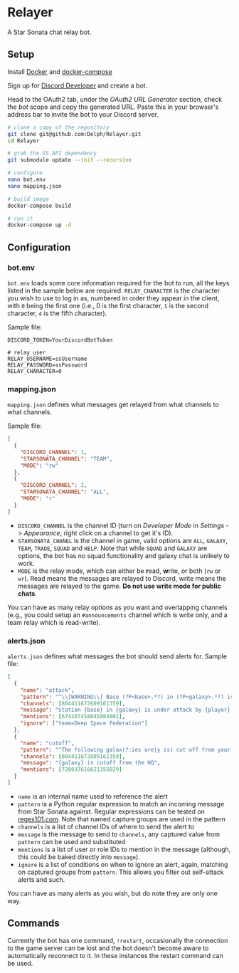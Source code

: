 # Relayer
A Star Sonata chat relay bot.

## Setup
Install [Docker](https://hub.docker.com/search?q=&type=edition&offering=community) and [docker-compose](https://docs.docker.com/compose/install/)

Sign up for [Discord Developer](https://discord.com/developers/applications) and create a bot.

Head to the OAuth2 tab, under the *OAuth2 URL Generator* section, check the *bot* scope and copy the generated URL. Paste this in your browser's address bar to invite the bot to your Discord server.

```bash
# clone a copy of the repository
git clone git@github.com:Delph/Relayer.git
cd Relayer

# grab the SS API dependency
git submodule update --init --recursive

# configure
nano bot.env
nano mapping.json

# build image
docker-compose build

# run it
docker-compose up -d
```

## Configuration
### bot.env
`bot.env` loads some core information required for the bot to run, all the keys listed in the sample below are required.
`RELAY_CHARACTER` is the character you wish to use to log in as, numbered in order they appear in the client, with `0` being the first one (i.e., 0 is the first character, `1` is the second character, `4` is the fifth character).

Sample file:
```
DISCORD_TOKEN=YourDiscordBotToken

# relay user
RELAY_USERNAME=ssUsername
RELAY_PASSWORD=ssPassword
RELAY_CHARACTER=0
```

### mapping.json
`mapping.json` defines what messages get relayed from what channels to what channels.

Sample file:
```json
[
  {
    "DISCORD_CHANNEL": 1,
    "STARSONATA_CHANNEL": "TEAM",
    "MODE": "rw"
  },
  {
    "DISCORD_CHANNEL": 2,
    "STARSONATA_CHANNEL": "ALL",
    "MODE": "r"
  }
]
```
* `DISCORD_CHANNEL` is the channel ID (turn on *Developer Mode* in *Settings -> Appearance*, right click on a channel to get it's ID).
* `STARSONATA_CHANEL` is the channel in game, valid options are `ALL`, `GALAXY`, `TEAM`, `TRADE`, `SQUAD` and `HELP`. Note that while `SQUAD` and `GALAXY` are options, the bot has no squad functionality and galaxy chat is unlikely to work.
* `MODE` is the relay mode, which can either be **r**ead, **w**rite, or both (`rw` or `wr`). Read means the messages are relayed to Discord, write means the messages are relayed to the game. **Do not use write mode for public chats**.

You can have as many relay options as you want and overlapping channels (e.g., you could setup an `#announcements` channel which is write only, and a team relay which is read-write).

### alerts.json
`alerts.json` defines what messages the bot should send alerts for.
Sample file:
```json
[
  {
    "name": "attack",
    "pattern": "^\\[WARNING\\] Base (?P<base>.*?) in (?P<galaxy>.*?) is under attack from player (?P<player>.*?)(?: on team (?P<team>.*?))?$",
    "channels": [804411672609161359],
    "message": "Station {base} in {galaxy} is under attack by {player} on team {team}",
    "mentions": [674207458045984801],
    "ignore": ["team=Deep Space Federation"]
  },
  {
    "name": "cutoff",
    "pattern": "^The following galax(?:ies are|y is) cut off from your HQ galaxy and will be unowned after 24 hours: (?P<galaxy>.*) \\((?P<time>.*)\\)$",
    "channels": [804411672609161359],
    "message": "{galaxy} is cutoff from the HQ",
    "mentions": [720637616621355029]
  }
]
```
* `name` is an internal name used to reference the alert
* `pattern` is a Python regular expression to match an incoming message from Star Sonata against. Regular expressions can be tested on [regex101.com](https://regex101.com). Note that named capture groups are used in the pattern
* `channels` is a list of channel IDs of where to send the alert to
* `message` is the message to send to `channels`, any captured value from `pattern` can be used and substituted
* `mentions` is a list of user or role IDs to mention in the message (although, this could be baked directly into `message`).
* `ignore` is a list of conditions on when to ignore an alert, again, matching on captured groups from `pattern`. This allows you filter out self-attack alerts and such.

You can have as many alerts as you wish, but do note they are only one way.

## Commands
Currently the bot has one command, `!restart`, occasionally the connection to the game server can be lost and the bot doesn't become aware to automatically reconnect to it. In these instances the restart command can be used.
